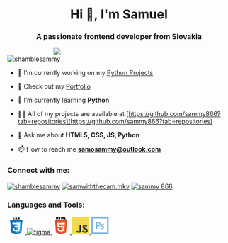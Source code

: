 
<h1 align="center">Hi 👋, I'm Samuel</h1>
<h3 align="center">A passionate frontend developer from Slovakia</h3>
<img align="right" width="400px" src="https://www.freecodecamp.org/news/content/images/2022/11/hire-full-stack-developers1546507474317-1.gif">

<p align="left"> <a href="https://twitter.com/shamblesammy" target="blank"><img src="https://img.shields.io/twitter/follow/shamblesammy?logo=twitter&style=for-the-badge" alt="shamblesammy" /></a> </p>

- 🔭 I’m currently working on my [Python Projects]([https://github.com/sammy866/Portfolio](https://github.com/sammy866/python-begineer-projects))

- 💼 Check out my [Portfolio]([https://sammy866.github.io/Portfolio/])

- 🌱 I’m currently learning **Python**

- 👨‍💻 All of my projects are available at [https://github.com/sammy866?tab=repositories](https://github.com/sammy866?tab=repositories)

- 💬 Ask me about **HTML5, CSS, JS, Python**

- 📫 How to reach me **samosammy@outlook.com**

<h3 align="left">Connect with me:</h3>
<p align="left">
<a href="https://twitter.com/shamblesammy" target="blank"><img align="center" src="https://raw.githubusercontent.com/rahuldkjain/github-profile-readme-generator/master/src/images/icons/Social/twitter.svg" alt="shamblesammy" height="30" width="40" /></a>
<a href="https://instagram.com/samwiththecam.mkv" target="blank"><img align="center" src="https://raw.githubusercontent.com/rahuldkjain/github-profile-readme-generator/master/src/images/icons/Social/instagram.svg" alt="samwiththecam.mkv" height="30" width="40" /></a>
<a href="https://www.youtube.com/c/sammy 866" target="blank"><img align="center" src="https://raw.githubusercontent.com/rahuldkjain/github-profile-readme-generator/master/src/images/icons/Social/youtube.svg" alt="sammy 866" height="30" width="40" /></a>
</p>

<h3 align="left">Languages and Tools:</h3>
<p align="left"> <a href="https://www.w3schools.com/css/" target="_blank" rel="noreferrer"> <img src="https://raw.githubusercontent.com/devicons/devicon/master/icons/css3/css3-original-wordmark.svg" alt="css3" width="40" height="40"/> </a> <a href="https://www.figma.com/" target="_blank" rel="noreferrer"> <img src="https://www.vectorlogo.zone/logos/figma/figma-icon.svg" alt="figma" width="40" height="40"/> </a> <a href="https://www.w3.org/html/" target="_blank" rel="noreferrer"> <img src="https://raw.githubusercontent.com/devicons/devicon/master/icons/html5/html5-original-wordmark.svg" alt="html5" width="40" height="40"/> </a> <a href="https://developer.mozilla.org/en-US/docs/Web/JavaScript" target="_blank" rel="noreferrer"> <img src="https://raw.githubusercontent.com/devicons/devicon/master/icons/javascript/javascript-original.svg" alt="javascript" width="40" height="40"/> </a> <a href="https://www.photoshop.com/en" target="_blank" rel="noreferrer"> <img src="https://raw.githubusercontent.com/devicons/devicon/master/icons/photoshop/photoshop-line.svg" alt="photoshop" width="40" height="40"/> </a> </p>
